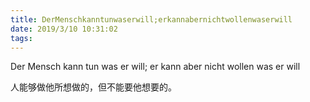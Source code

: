 ```yaml
---
title: DerMenschkanntunwaserwill;erkannabernichtwollenwaserwill
date: 2019/3/10 10:31:02
tags:
---
```



  


Der Mensch kann tun was er will; er kann aber nicht wollen was er will

人能够做他所想做的，但不能要他想要的。

  


  


  

